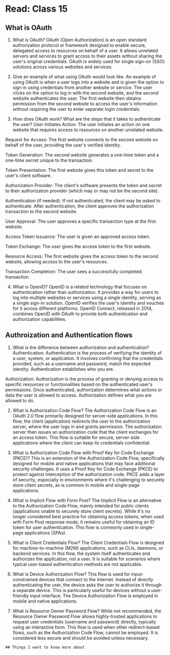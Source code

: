 # Read: Class 15

## What is OAuth

1. What is OAuth? OAuth (Open Authorization) is an open standard authorization protocol or framework designed to enable secure, delegated access to resources on behalf of a user. It allows unrelated servers and services to grant access to their assets without sharing the user's original credentials. OAuth is widely used for single sign-on (SSO) solutions across various websites and services.

2. Give an example of what using OAuth would look like. An example of using OAuth is when a user logs into a website and is given the option to sign in using credentials from another website or service. The user clicks on the option to log in with the second website, and the second website authenticates the user. The first website then obtains permission from the second website to access the user's information without requiring the user to enter separate login credentials.

3. How does OAuth work? What are the steps that it takes to authenticate the user?
User Initiates Action: The user initiates an action on one website that requires access to resources on another unrelated website.

Request for Access: The first website connects to the second website on behalf of the user, providing the user's verified identity.

Token Generation: The second website generates a one-time token and a one-time secret unique to the transaction.

Token Presentation: The first website gives this token and secret to the user's client software.

Authorization Provider: The client's software presents the token and secret to their authorization provider (which may or may not be the second site).

Authentication (if needed): If not authenticated, the client may be asked to authenticate. After authentication, the client approves the authorization transaction to the second website.

User Approval: The user approves a specific transaction type at the first website.

Access Token Issuance: The user is given an approved access token.

Token Exchange: The user gives the access token to the first website.

Resource Access: The first website gives the access token to the second website, allowing access to the user's resources.

Transaction Completion: The user sees a successfully completed transaction.

4. What is OpenID? OpenID is a related technology that focuses on authentication rather than authorization. It provides a way for users to log into multiple websites or services using a single identity, serving as a single sign-in solution. OpenID verifies the user's identity and vouches for it across different platforms. OpenID Connect, released in 2014, combines OpenID with OAuth to provide both authentication and authorization capabilities.

## Authroization and Authentication flows

1. What is the difference between authorization and authentication? Authentication: Authentication is the process of verifying the identity of a user, system, or application. It involves confirming that the credentials provided, such as a username and password, match the expected identity. Authentication establishes who you are.

Authorization: Authorization is the process of granting or denying access to specific resources or functionalities based on the authenticated user's permissions. Once authenticated, authorization determines what actions or data the user is allowed to access. Authorization defines what you are allowed to do.

2. What is Authorization Code Flow? The Authorization Code Flow is an OAuth 2.0 flow primarily designed for server-side applications. In this flow, the client (application) redirects the user to the authorization server, where the user logs in and grants permission. The authorization server then issues an authorization code that the client exchanges for an access token. This flow is suitable for secure, server-side applications where the client can keep its credentials confidential.

3. What is Authorization Code Flow with Proof Key for Code Exchange (PKCE)? This is an extension of the Authorization Code Flow, specifically designed for mobile and native applications that may face additional security challenges. It uses a Proof Key for Code Exchange (PKCE) to protect against interception of the authorization code. PKCE adds a layer of security, especially in environments where it's challenging to securely store client secrets, as is common in mobile and single-page applications.

4. What is Implicit Flow with Form Post? The Implicit Flow is an alternative to the Authorization Code Flow, mainly intended for public clients (applications unable to securely store client secrets). While it's no longer considered best practice for obtaining access tokens, when used with Form Post response mode, it remains useful for obtaining an ID token for user authentication. This flow is commonly used in single-page applications (SPAs).

5. What is Client Credentials Flow? The Client Credentials Flow is designed for machine-to-machine (M2M) applications, such as CLIs, daemons, or backend services. In this flow, the system itself authenticates and authorizes the application, not a user. It is suitable for scenarios where typical user-based authentication methods are not applicable.

6. What is Device Authorization Flow?  This flow is used for input-constrained devices that connect to the internet. Instead of directly authenticating the user, the device asks the user to authorize it through a separate device. This is particularly useful for devices without a user-friendly input interface. The Device Authorization Flow is employed in mobile and native applications.

7. What is Resource Owner Password Flow? While not recommended, the Resource Owner Password Flow allows highly-trusted applications to request user credentials (username and password) directly, typically using an interactive form. This flow is used when other redirect-based flows, such as the Authorization Code Flow, cannot be employed. It is considered less secure and should be avoided unless necessary.

`## Things I want to know more about`
